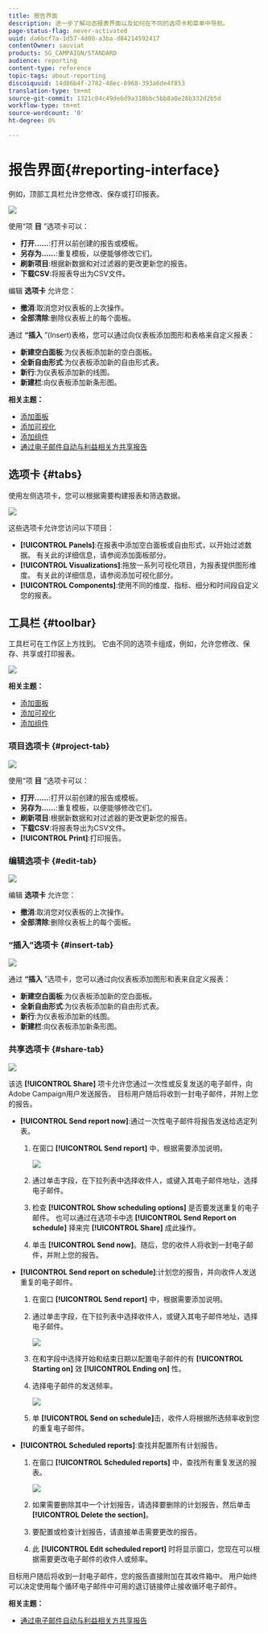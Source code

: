 ```yaml
---
title: 报告界面
description: 进一步了解动态报表界面以及如何在不同的选项卡和菜单中导航。
page-status-flag: never-activated
uuid: da6bcf7a-1d57-4d00-a3ba-d84214592417
contentOwner: sauviat
products: SG_CAMPAIGN/STANDARD
audience: reporting
content-type: reference
topic-tags: about-reporting
discoiquuid: 14d86b4f-2782-48ec-8968-393a6de4f853
translation-type: tm+mt
source-git-commit: 1321c84c49de6d9a318bbc5bb8a0e28b332d2b5d
workflow-type: tm+mt
source-wordcount: '0'
ht-degree: 0%

---
```



# 报告界面{#reporting-interface}

例如，顶部工具栏允许您修改、保存或打印报表。

![](assets/dynamic_report_toolbar.png)

使用“项 **目** ”选项卡可以：

* **打开……**:打开以前创建的报告或模板。
* **另存为……**:重复模板，以便能够修改它们。
* **刷新项目**:根据新数据和对过滤器的更改更新您的报告。
* **下载CSV**:将报表导出为CSV文件。

编辑 **选项卡** 允许您：

* **撤消**:取消您对仪表板的上次操作。
* **全部清除**:删除仪表板上的每个面板。

通过 **“插入** ”(Insert)表格，您可以通过向仪表板添加图形和表格来自定义报表：

* **新建空白面板**:为仪表板添加新的空白面板。
* **全新自由形式**:为仪表板添加新的自由形式表。
* **新行**:为仪表板添加新的线图。
* **新建栏**:向仪表板添加新条形图。

**相关主题：**

* [添加面板](../../reporting/using/adding-panels.md)
* [添加可视化](../../reporting/using/adding-visualizations.md)
* [添加组件](../../reporting/using/adding-components.md)
* [通过电子邮件自动与利益相关方共享报告](https://helpx.adobe.com/campaign/kb/simplify-campaign-management.html#Reportandshareinsightswithallstakeholders)

## 选项卡 {#tabs}

使用左侧选项卡，您可以根据需要构建报表和筛选数据。

![](assets/dynamic_report_interface.png)

这些选项卡允许您访问以下项目：

* **[!UICONTROL Panels]**:在报表中添加空白面板或自由形式，以开始过滤数据。 有关此的详细信息，请参阅添加面板部分。
* **[!UICONTROL Visualizations]**:拖放一系列可视化项目，为报表提供图形维度。 有关此的详细信息，请参阅添加可视化部分。
* **[!UICONTROL Components]**:使用不同的维度、指标、细分和时间段自定义您的报表。

## 工具栏 {#toolbar}

工具栏可在工作区上方找到。 它由不同的选项卡组成，例如，允许您修改、保存、共享或打印报表。

![](assets/dynamic_report_toolbar.png)

**相关主题：**

* [添加面板](../../reporting/using/adding-panels.md)
* [添加可视化](../../reporting/using/adding-visualizations.md)
* [添加组件](../../reporting/using/adding-components.md)

### 项目选项卡 {#project-tab}

![](assets/tab_project.png)

使用“项 **目** ”选项卡可以：

* **打开……**:打开以前创建的报告或模板。
* **另存为……**:重复模板，以便能够修改它们。
* **刷新项目**:根据新数据和对过滤器的更改更新您的报告。
* **下载CSV**:将报表导出为CSV文件。
* **[!UICONTROL Print]**:打印报告。

### 编辑选项卡 {#edit-tab}

![](assets/tab_edit.png)

编辑 **选项卡** 允许您：

* **撤消**:取消您对仪表板的上次操作。
* **全部清除**:删除仪表板上的每个面板。

### “插入”选项卡 {#insert-tab}

![](assets/tab_insert.png)

通过 **“插入** ”选项卡，您可以通过向仪表板添加图形和表来自定义报表：

* **新建空白面板**:为仪表板添加新的空白面板。
* **全新自由形式**:为仪表板添加新的自由形式表。
* **新行**:为仪表板添加新的线图。
* **新建栏**:向仪表板添加新条形图。

### 共享选项卡 {#share-tab}

![](assets/tab_share_1.png)

该选 **[!UICONTROL Share]** 项卡允许您通过一次性或反复发送的电子邮件，向Adobe Campaign用户发送报告。 目标用户随后将收到一封电子邮件，并附上您的报告。

* **[!UICONTROL Send report now]**:通过一次性电子邮件将报告发送给选定列表。

   1. 在窗口 **[!UICONTROL Send report]** 中，根据需要添加说明。

      ![](assets/tab_share_4.png)

   1. 通过单击字段，在下拉列表中选择收件人，或键入其电子邮件地址，选择电子邮件。
   1. 检查 **[!UICONTROL Show scheduling options]** 是否要发送重复的电子邮件。 也可以通过在选项卡中选 **[!UICONTROL Send Report on schedule]** 择来完 **[!UICONTROL Share]** 成此操作。
   1. 单击 **[!UICONTROL Send now]**。随后，您的收件人将收到一封电子邮件，并附上您的报告。

* **[!UICONTROL Send report on schedule]**:计划您的报告，并向收件人发送重复的电子邮件。

   1. 在窗口 **[!UICONTROL Send report]** 中，根据需要添加说明。
   1. 通过单击字段，在下拉列表中选择收件人，或键入其电子邮件地址，选择电子邮件。

      ![](assets/tab_share_5.png)

   1. 在和字段中选择开始和结束日期以配置电子邮件的有 **[!UICONTROL Starting on]** 效 **[!UICONTROL Ending on]** 性。
   1. 选择电子邮件的发送频率。

      ![](assets/tab_share_2.png)

   1. 单 **[!UICONTROL Send on schedule]**&#x200B;击，收件人将根据所选频率收到您的重复电子邮件。

* **[!UICONTROL Scheduled reports]**:查找并配置所有计划报告。

   1. 在窗口 **[!UICONTROL Scheduled reports]** 中，查找所有重复发送的报表。

      ![](assets/tab_share_3.png)

   1. 如果需要删除其中一个计划报告，请选择要删除的计划报告，然后单击 **[!UICONTROL Delete the section]**。
   1. 要配置或检查计划报告，请直接单击需要更改的报告。
   1. 此 **[!UICONTROL Edit scheduled report]** 时将显示窗口，您现在可以根据需要更改电子邮件的收件人或频率。

目标用户随后将收到一封电子邮件，您的报告直接附加在其收件箱中。 用户始终可以决定使用每个循环电子邮件中可用的退订链接停止接收循环电子邮件。

**相关主题：**

* [通过电子邮件自动与利益相关方共享报告](https://helpx.adobe.com/campaign/kb/simplify-campaign-management.html#Reportandshareinsightswithallstakeholders)
